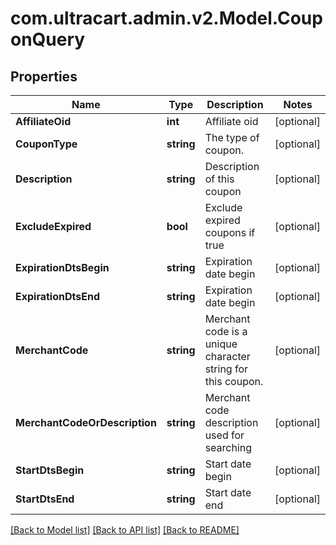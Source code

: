 
# com.ultracart.admin.v2.Model.CouponQuery

## Properties

Name | Type | Description | Notes
------------ | ------------- | ------------- | -------------
**AffiliateOid** | **int** | Affiliate oid | [optional] 
**CouponType** | **string** | The type of coupon. | [optional] 
**Description** | **string** | Description of this coupon | [optional] 
**ExcludeExpired** | **bool** | Exclude expired coupons if true | [optional] 
**ExpirationDtsBegin** | **string** | Expiration date begin | [optional] 
**ExpirationDtsEnd** | **string** | Expiration date begin | [optional] 
**MerchantCode** | **string** | Merchant code is a unique character string for this coupon. | [optional] 
**MerchantCodeOrDescription** | **string** | Merchant code description used for searching | [optional] 
**StartDtsBegin** | **string** | Start date begin | [optional] 
**StartDtsEnd** | **string** | Start date end | [optional] 

[[Back to Model list]](../README.md#documentation-for-models)
[[Back to API list]](../README.md#documentation-for-api-endpoints)
[[Back to README]](../README.md)

